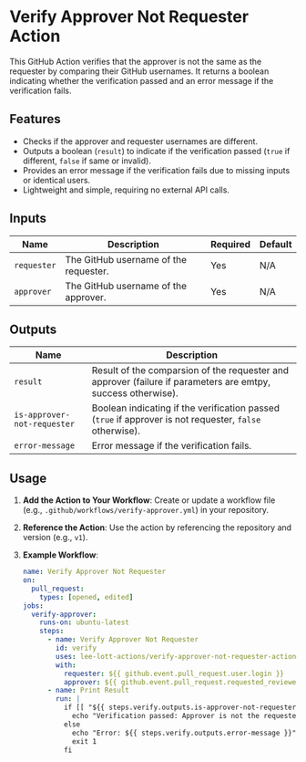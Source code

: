 # Verify Approver Not Requester Action

This GitHub Action verifies that the approver is not the same as the requester by comparing their GitHub usernames. It returns a boolean indicating whether the verification passed and an error message if the verification fails.

## Features
- Checks if the approver and requester usernames are different.
- Outputs a boolean (`result`) to indicate if the verification passed (`true` if different, `false` if same or invalid).
- Provides an error message if the verification fails due to missing inputs or identical users.
- Lightweight and simple, requiring no external API calls.

## Inputs
| Name        | Description                           | Required | Default |
|-------------|---------------------------------------|----------|---------|
| `requester` | The GitHub username of the requester. | Yes      | N/A     |
| `approver`  | The GitHub username of the approver.  | Yes      | N/A     |

## Outputs
| Name           | Description                                                  |
|----------------|--------------------------------------------------------------|
| `result`       | Result of the comparsion of the requester and approver (failure if parameters are emtpy, success otherwise). |
| `is-approver-not-requester`| Boolean indicating if the verification passed (`true` if approver is not requester, `false` otherwise). |
| `error-message`| Error message if the verification fails.                     |

## Usage
1. **Add the Action to Your Workflow**:
   Create or update a workflow file (e.g., `.github/workflows/verify-approver.yml`) in your repository.

2. **Reference the Action**:
   Use the action by referencing the repository and version (e.g., `v1`).

3. **Example Workflow**:
   ```yaml
   name: Verify Approver Not Requester
   on:
     pull_request:
       types: [opened, edited]
   jobs:
     verify-approver:
       runs-on: ubuntu-latest
       steps:
         - name: Verify Approver Not Requester
           id: verify
           uses: lee-lott-actions/verify-approver-not-requester-action@v1
           with:
             requester: ${{ github.event.pull_request.user.login }}
             approver: ${{ github.event.pull_request.requested_reviewer.login }}
         - name: Print Result
           run: |
             if [[ "${{ steps.verify.outputs.is-approver-not-requester }}" == "true" ]]; then
               echo "Verification passed: Approver is not the requester."
             else
               echo "Error: ${{ steps.verify.outputs.error-message }}"
               exit 1
             fi
